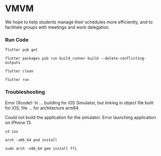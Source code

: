 # VMVM
We hope to help students manage their schedules more efficiently, and to facilitate groups with meetings and work delegation. 


### Run Code

`flutter pub get`

`flutter packages pub run build_runner build --delete-conflicting-outputs`

`flutter clean`

`flutter run`

### Troubleshooting

Error (Xcode): In ... building for iOS Simulator, but linking in object file built for iOS, file ... for architecture arm64

Could not build the application for the simulator.
Error launching application on iPhone 13.

`cd ios`

`arch -x86_64 pod install`

`sudo arch -x86_64 gem install ffi`
